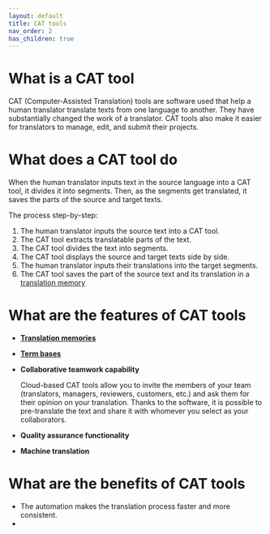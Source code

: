 ```yaml
---
layout: default
title: CAT tools
nav_order: 2
has_children: true
---
```


# **What is a CAT tool**

CAT (Computer-Assisted Translation) tools are software used that help a human translator translate texts from one language to another. They have substantially changed the work of a translator. CAT tools also make it easier for translators to manage, edit, and submit their projects.

# **What does a CAT tool do**

When the human translator inputs text in the source language into a CAT tool, it divides it into segments. Then, as the segments get translated, it saves the parts of the source and target texts.

The process step-by-step:

1. The human translator inputs the source text into a CAT tool.
2. The CAT tool extracts translatable parts of the text.
3. The CAT tool divides the text into segments.
4. The CAT tool displays the source and target texts side by side.
5. The human translator inputs their translations into the target segments.
6. The CAT tool saves the part of the source text and its translation in a [translation memory](https://adgut1509.github.io/ProjektZaliczeniowy/docs/parent1/child2.html)

# **What are the features of CAT tools**

- **[Translation memories](https://adgut1509.github.io/ProjektZaliczeniowy/docs/parent1/child2.html)**
- **[Term bases](https://adgut1509.github.io/ProjektZaliczeniowy/docs/parent1/child3.html)**
- **Collaborative teamwork capability**
    
   Cloud-based CAT tools allow you to invite the members of your team (translators, managers, reviewers, customers, etc.) and ask them for their opinion on your translation. Thanks to the software, it is possible to pre-translate the text and share it with whomever you select as your collaborators.
- **Quality assurance functionality**


- **Machine translation**

# **What are the benefits of CAT tools**

- The automation makes the translation process faster and more consistent.
- 